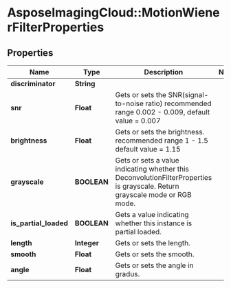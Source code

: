 # AsposeImagingCloud::MotionWienerFilterProperties

## Properties
Name | Type | Description | Notes
------------ | ------------- | ------------- | -------------
**discriminator** | **String** |  | 
**snr** | **Float** | Gets or sets the SNR(signal-to-noise ratio) recommended range 0.002 - 0.009, default value &#x3D; 0.007 | 
**brightness** | **Float** | Gets or sets the brightness. recommended range 1 - 1.5 default value &#x3D; 1.15 | 
**grayscale** | **BOOLEAN** | Gets or sets a value indicating whether this DeconvolutionFilterProperties is grayscale. Return grayscale mode or RGB mode. | 
**is_partial_loaded** | **BOOLEAN** | Gets a value indicating whether this instance is partial loaded. | 
**length** | **Integer** | Gets or sets the length.              | 
**smooth** | **Float** | Gets or sets the smooth.              | 
**angle** | **Float** | Gets or sets the angle in gradus.              | 


